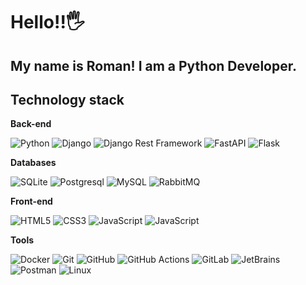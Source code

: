# Hello!!🖐
## My name is Roman! I am a Python Developer.

## Technology stack

**Back-end**

![Python](https://img.shields.io/badge/-Python-white?style=flat&logo=Python)
![Django](https://img.shields.io/badge/-Django-084004?style=flat&logo=Django)
![Django Rest Framework](https://img.shields.io/badge/-Django_Rest_Framework-a30000?style=flat&logo=Django)
![FastAPI](https://img.shields.io/badge/-FastAPI-2e303e?style=flat&logo=FastAPI)
![Flask](https://img.shields.io/badge/-Flask-black?style=flat&logo=Flask)

**Databases**

![SQLite](https://img.shields.io/badge/-SQLite-003061?style=flat&logo=SQLite)
![Postgresql](https://img.shields.io/badge/-Postgresql-white?style=flat&logo=Postgresql)
![MySQL](https://img.shields.io/badge/-MySQL-white?style=flat&logo=MySQL)
![RabbitMQ](https://img.shields.io/badge/-RabbitMQ-ff6600?style=flat&logo=RabbitMQ&logoColor=white)

**Front-end**

![HTML5](https://img.shields.io/badge/-HTML5-%23E44D27?style=flat&logo=html5&logoColor=ffffff)
![CSS3](https://img.shields.io/badge/-CSS3-%231572B6?style=flat&logo=css3)
![JavaScript](https://img.shields.io/badge/-JavaScript-black?style=flat&logo=javascript&logoColor=yellow)
![JavaScript](https://img.shields.io/badge/-AlpineJS-white?style=flat&logo=Alpine.js)

**Tools**

![Docker](https://img.shields.io/badge/-Docker-white?style=flat&logo=docker)
![Git](https://img.shields.io/badge/-Git-white?style=flat&logo=Git)
![GitHub](https://img.shields.io/badge/-GitHub-black?style=flat&logo=GitHub)
![GitHub Actions](https://img.shields.io/badge/-GitHub_Actions-black?style=flat&logo=GitHubActions)
![GitLab](https://img.shields.io/badge/-GitLab-white?style=flat&logo=GitLab)
![JetBrains](https://img.shields.io/badge/-JetBrains_IDE-black?style=flat&logo=JetBrains)
![Postman](https://img.shields.io/badge/Postman-white?style=flat&logo=postman)
![Linux](https://img.shields.io/badge/Linux-black?style=flat&logo=linux)
